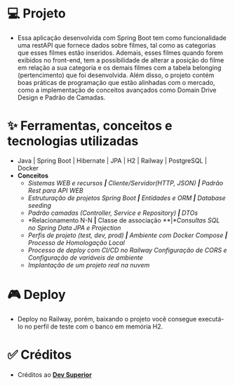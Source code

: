 # 💻 Projeto

- Essa aplicação desenvolvida com Spring Boot tem como funcionalidade uma restAPI que fornece dados sobre filmes, tal como as categorias que esses filmes estão inseridos. Ademais, esses filmes quando forem exibidos no front-end, tem a possibilidade de alterar a posição do filme em relação a sua categoria e os demais filmes com a tabela belonging (pertencimento) que foi desenvolvida. Além disso, o projeto contém boas práticas de programação que estão alinhadas com o mercado, como a implementação de conceitos avançados como Domain Drive Design e Padrão de Camadas. 

# ✨ Ferramentas, conceitos e tecnologias utilizadas

- Java | Spring Boot | Hibernate | JPA | H2 | Railway | PostgreSQL | Docker
- **Conceitos**
    * *Sistemas WEB e recursos **|** Cliente/Servidor(HTTP, JSON) **|** Padrão Rest para API WEB*
    * *Estruturação de projetos Spring Boot **|** Entidades e ORM **|** Database seeding*
    * *Padrão camadas (Controller, Service e Repository) **|** DTOs*
    * *Relacionamento N-N **|** Classe de associação **|**Consultas SQL no Spring Data JPA e Projection*
    * *Perfis de projeto (test, dev, prod) **|** Ambiente com Docker Compose **|** Processo de Homologação Local*
    * *Processo de deploy com CI/CD no Railway  Configuração de CORS e Configuração de variáveis de ambiente*
    * *Implantação de um projeto real na nuvem*


# 🎮 Deploy

- Deploy no Railway, porém, baixando o projeto você consegue executá-lo no perfil de teste com o banco  em memória H2.

# ✅ Créditos

- Créditos ao **[Dev Superior](https://www.youtube.com/devsuperior)**
